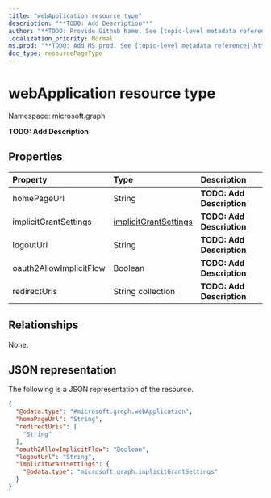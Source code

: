 ```yaml
---
title: "webApplication resource type"
description: "**TODO: Add Description**"
author: "**TODO: Provide Github Name. See [topic-level metadata reference](https://msgo.azurewebsites.net/add/document/guidelines/metadata.html#topic-level-metadata)**"
localization_priority: Normal
ms.prod: "**TODO: Add MS prod. See [topic-level metadata reference](https://msgo.azurewebsites.net/add/document/guidelines/metadata.html#topic-level-metadata)**"
doc_type: resourcePageType
---
```


# webApplication resource type


Namespace: microsoft.graph

**TODO: Add Description**

## Properties
|Property|Type|Description|
|:---|:---|:---|
|homePageUrl|String|**TODO: Add Description**|
|implicitGrantSettings|[implicitGrantSettings](../resources/implicitgrantsettings.md)|**TODO: Add Description**|
|logoutUrl|String|**TODO: Add Description**|
|oauth2AllowImplicitFlow|Boolean|**TODO: Add Description**|
|redirectUris|String collection|**TODO: Add Description**|

## Relationships
None.

## JSON representation
The following is a JSON representation of the resource.
<!-- {
  "blockType": "resource",
  "@odata.type": "microsoft.graph.webApplication"
}
-->
``` json
{
  "@odata.type": "#microsoft.graph.webApplication",
  "homePageUrl": "String",
  "redirectUris": [
    "String"
  ],
  "oauth2AllowImplicitFlow": "Boolean",
  "logoutUrl": "String",
  "implicitGrantSettings": {
    "@odata.type": "microsoft.graph.implicitGrantSettings"
  }
}
```

